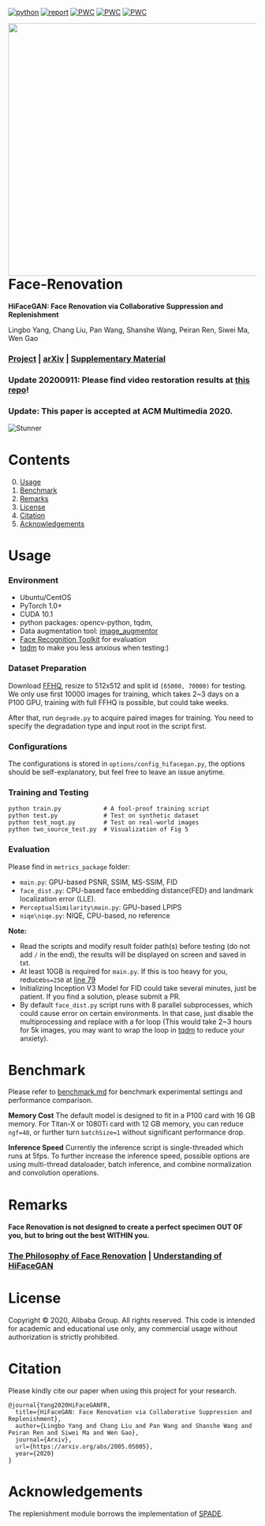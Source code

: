 [![python](https://img.shields.io/badge/python-3.6+-blue.svg)](https://github.com/Lotayou/Face-Renovation)
[![report](https://img.shields.io/badge/arxiv-report-red)](https://arxiv.org/abs/2005.05005) 
[![PWC](https://img.shields.io/badge/SOTA-Blind%20Face%20Restoration-blue)](https://github.com/Lotayou/Face-Renovation/blob/master/benchmark.md)
[![PWC](https://img.shields.io/badge/SOTA-Image%20Super%20Resolution-blue)](https://github.com/Lotayou/Face-Renovation/blob/master/benchmark.md)
[![PWC](https://img.shields.io/badge/SOTA-Face%20Hallucination-blue)](https://paperswithcode.com/paper/hifacegan-face-renovation-via-collaborative)

<img src='https://user-images.githubusercontent.com/33449901/92845327-6c816300-f419-11ea-9b03-67d29a179edf.gif' align="right" width=512>

<br><br><br><br>

# Face-Renovation

**HiFaceGAN: Face Renovation via Collaborative Suppression and Replenishment**<br>

Lingbo Yang, Chang Liu, Pan Wang, Shanshe Wang, Peiran Ren, Siwei Ma, Wen Gao<br>

### [Project](https://github.com/Lotayou/Face-Renovation) | [arXiv](https://arxiv.org/abs/2005.05005) | [Supplementary Material](https://github.com/Lotayou/lotayou.github.io/raw/master/396_Face_Renovation_supplementary.pdf)

### Update 20200911: Please find video restoration results at [this repo](https://github.com/Lotayou/Face-Renovation-teaser-gifs)!
### Update: This paper is accepted at ACM Multimedia 2020.

![Stunner](https://user-images.githubusercontent.com/33449901/82039922-47cde680-96d8-11ea-8d16-8158abb3eccf.jpg)

# Contents
0. [Usage](#usage)
1. [Benchmark](#benchmark)
2. [Remarks](#remarks)
3. [License](#license)
4. [Citation](#citation)
5. [Acknowledgements](#acknowledgements)

# Usage
### Environment
- Ubuntu/CentOS
- PyTorch 1.0+
- CUDA 10.1
- python packages: opencv-python, tqdm, 
- Data augmentation tool: [image_augmentor](https://pypi.org/project/image-augmentor/)
- [Face Recognition Toolkit](https://github.com/ageitgey/face_recognition) for evaluation
- [tqdm](https://github.com/tqdm/tqdm) to make you less anxious when testing:)
### Dataset Preparation
Download [FFHQ](https://github.com/NVlabs/ffhq-dataset), resize to 512x512 and split id `[65000, 70000)` for testing. We only use first 10000 images for training, which takes 2~3 days on a P100 GPU, training with full FFHQ is possible, but could take weeks.

After that, run `degrade.py` to acquire paired images for training. You need to specify the degradation type and input root in the script first. 

### Configurations
The configurations is stored in `options/config_hifacegan.py`, the options should be self-explanatory, but feel free to leave an issue anytime.

### Training and Testing
```
python train.py            # A fool-proof training script
python test.py             # Test on synthetic dataset
python test_nogt.py        # Test on real-world images
python two_source_test.py  # Visualization of Fig 5
```

### Evaluation
Please find in `metrics_package` folder:
- `main.py`: GPU-based PSNR, SSIM, MS-SSIM, FID
- `face_dist.py`: CPU-based face embedding distance(FED) and landmark localization error (LLE). 
- `PerceptualSimilarity\main.py`: GPU-based LPIPS
- `niqe\niqe.py`: NIQE, CPU-based, no reference

__Note:__
- Read the scripts and modify result folder path(s) before testing (do not add `/` in the end), the results will be displayed on screen and saved in txt.
- At least 10GB is required for `main.py`. If this is too heavy for you, reduce`bs=250` at [line 79](https://github.com/Lotayou/Face-Renovation/blob/5193b083f598a1291514ea3a4c2d77e1637ac2f6/metrics_package/main.py#L79)
- Initializing Inception V3 Model for FID could take several minutes, just be patient. If you find a solution, please submit a PR.
- By default `face_dist.py` script runs with 8 parallel subprocesses, which could cause error on certain environments. In that case, just disable the multiprocessing and replace with a for loop (This would take 2~3 hours for 5k images, you may want to wrap the loop in [tqdm](https://github.com/tqdm/tqdm) to reduce your anxiety).

# Benchmark
Please refer to [benchmark.md](benchmark.md) for benchmark experimental settings and performance comparison.

__Memory Cost__ The default model is designed to fit in a P100 card with 16 GB memory. For Titan-X or 1080Ti card with 12 GB memory, you can reduce `ngf=48`, or further turn `batchSize=1` without significant performance drop.

__Inference Speed__ Currently the inference script is single-threaded which runs at 5fps. To further increase the inference speed, possible options are using multi-thread dataloader, batch inference, and combine normalization and convolution operations.

# Remarks
#### Face Renovation is not designed to create a perfect specimen OUT OF you, but to bring out the best WITHIN you.
### [The Philosophy of Face Renovation](goal.md) | [Understanding of HiFaceGAN](understanding.md)

# License
Copyright &copy; 2020, Alibaba Group. All rights reserved. This code is intended for academic and educational use only, any commercial usage without authorization is strictly prohibited.

# Citation
Please kindly cite our paper when using this project for your research.
```
@journal{Yang2020HiFaceGANFR,
  title={HiFaceGAN: Face Renovation via Collaborative Suppression and Replenishment},
  author={Lingbo Yang and Chang Liu and Pan Wang and Shanshe Wang and Peiran Ren and Siwei Ma and Wen Gao},
  journal={Arxiv},
  url={https://arxiv.org/abs/2005.05005},
  year={2020}
}
```

# Acknowledgements
The replenishment module borrows the implementation of [SPADE](https://github.com/NVlabs/SPADE).

